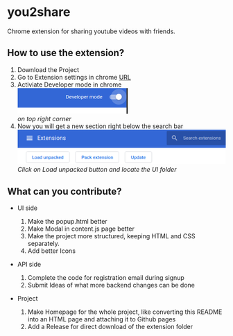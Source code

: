 # you2share

Chrome extension for sharing youtube videos with friends. 

## How to use the extension?
1. Download the Project 
2. Go to Extension settings in chrome [URL](chrome://extensions/)
3. Activiate Developer mode in chrome 
   <br>
   ![](extension_page/img/Screenshot_dev_01.png)
   <br>
   *on top right corner* 
4. Now you will get a new section right below the search bar
   <br>
   ![](extension_page/img/Screenshot_dev_02.png)
   <br>
   *Click on Load unpacked button and locate the UI folder*

## What can you contribute? 
- UI side
  1. Make the popup.html better
  2. Make Modal in content.js page better 
  3. Make the project more structured, keeping HTML and CSS separately.
  4. Add better Icons 
   
- API side
  1. Complete the code for registration email during signup 
  2. Submit Ideas of what more backend changes can be done
   
- Project 
  1. Make Homepage for the whole project, like converting this README into an HTML page and attaching it to Github pages
  2. Add a Release for direct download of the extension folder
